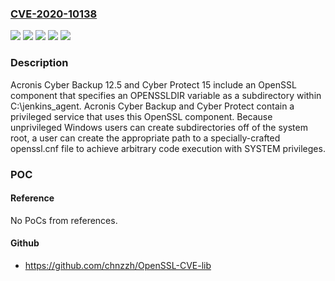 ### [CVE-2020-10138](https://cve.mitre.org/cgi-bin/cvename.cgi?name=CVE-2020-10138)
![](https://img.shields.io/static/v1?label=Product&message=Cyber%20Backup&color=blue)
![](https://img.shields.io/static/v1?label=Product&message=Cyber%20Protect&color=blue)
![](https://img.shields.io/static/v1?label=Version&message=12.5%3C%2016363%20&color=brighgreen)
![](https://img.shields.io/static/v1?label=Version&message=15%3C%2024600%20&color=brighgreen)
![](https://img.shields.io/static/v1?label=Vulnerability&message=CWE-284%20Improper%20Access%20Control&color=brighgreen)

### Description

Acronis Cyber Backup 12.5 and Cyber Protect 15 include an OpenSSL component that specifies an OPENSSLDIR variable as a subdirectory within C:\jenkins_agent\. Acronis Cyber Backup and Cyber Protect contain a privileged service that uses this OpenSSL component. Because unprivileged Windows users can create subdirectories off of the system root, a user can create the appropriate path to a specially-crafted openssl.cnf file to achieve arbitrary code execution with SYSTEM privileges.

### POC

#### Reference
No PoCs from references.

#### Github
- https://github.com/chnzzh/OpenSSL-CVE-lib

